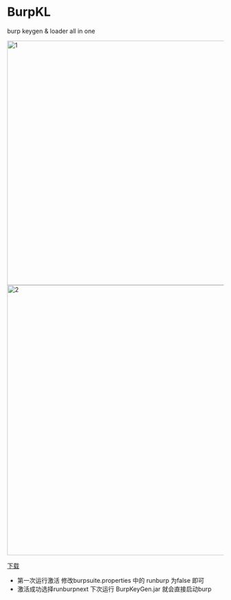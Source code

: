 # BurpKL
burp keygen &amp; loader all in one 

<img width="569" alt="1" src="https://user-images.githubusercontent.com/36075778/146032963-da3ff7c1-bed2-415c-8711-54639883fb0f.png">
<img width="629" alt="2" src="https://user-images.githubusercontent.com/36075778/146033259-9a9c3760-b1a8-4323-8a7b-45e5e34bb96f.png">

[下载](https://github.com/B1eed/BurpKL/releases/latest)

+ 第一次运行激活 修改burpsuite.properties 中的 runburp 为false 即可
+ 激活成功选择runburpnext 下次运行 BurpKeyGen.jar 就会直接启动burp
